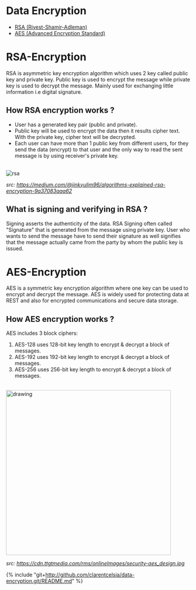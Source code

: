 Data Encryption
================
- [RSA (Rivest-Shamir-Adleman)](#rsa-encryption)
- [AES (Advanced Encryption Standard)](#aes-encryption)

RSA-Encryption
=====
RSA is asymmetric key encryption algorithm which uses 2 key called public key and private key.
Public key is used to encrypt the message while private key is used to decrypt the message. Mainly used for exchanging little information i.e digital signature.

How RSA encryption works ?
--------------------------
- User has a generated key pair (public and private). <br/>
- Public key will be used to encrypt the data then it results cipher text. With the private key, cipher text will be decrypted.<br/>
- Each user can have more than 1 public key from different users, for they send the data (encrypt) to that user and the only way to read the sent message is by using receiver's private key.
<br/>

<img src="https://miro.medium.com/max/762/1*3jC0DfMU78HVVq2Ci_2eXg.png" alt="rsa">

*src: <https://medium.com/@jinkyulim96/algorithms-explained-rsa-encryption-9a37083aaa62>*
<br/>

What is signing and verifying in RSA ?
--------------------------------------
Signing asserts the authenticity of the data.
RSA Signing often called "Signature" that is generated from the message using private key.
User who wants to send the message have to send their signature as well signifies that the message actually came from the party by whom the public key is issued.

AES-Encryption
==============
AES is a symmetric key encryption algorithm where one key can be used to encrypt and decrypt the message.
AES is widely used for protecting data at REST and also for encrypted communications and secure data storage.

How AES encryption works ?
---------------------------

AES includes 3 block ciphers:

1. AES-128 uses 128-bit key length to encrypt & decrypt a block of messages.
2. AES-192 uses 192-bit key length to encrypt & decrypt a block of messages.
3. AES-256 uses 256-bit key length to encrypt & decrypt a block of messages.

<br/>
<img src="https://cdn.ttgtmedia.com/rms/onlineImages/security-aes_design.jpg" alt="drawing" width="450"/>

*src: <https://cdn.ttgtmedia.com/rms/onlineImages/security-aes_design.jpg>*

{% include "git+http://github.com/clarentcelsia/data-encryption.git/README.md" %}
